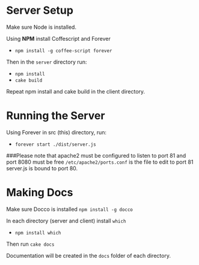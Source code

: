 # Server Setup
Make sure Node is installed.

Using **NPM** install Coffescript and Forever

* `npm install -g coffee-script forever`

Then in the `server` directory run:

* `npm install`
* `cake build`

Repeat npm install and cake build in the client directory.

# Running the Server
Using Forever in src (this) directory, run:

* `forever start ./dist/server.js`

###Please note that apache2 must be configured to listen to port 81 and port 8080 must be free
`/etc/apache2/ports.conf` is the file to edit to port 81
server.js is bound to port 80.

# Making Docs
Make sure Docco is installed
`npm install -g docco`

In each directory (server and client) install `which`

* `npm install which`

Then run `cake docs`

Documentation will be created in the `docs` folder of each directory.

